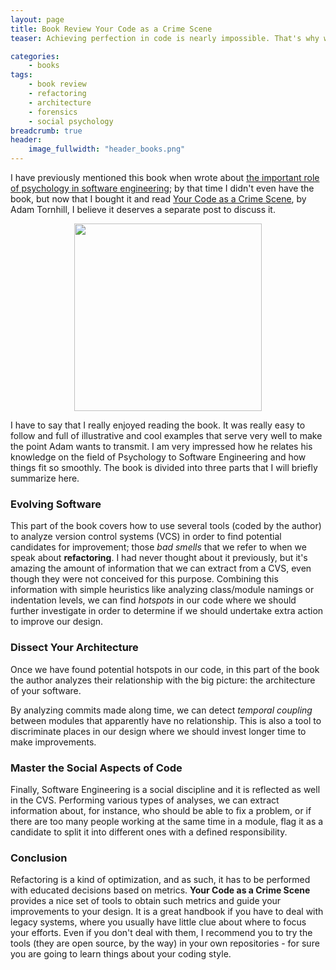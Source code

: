 ```yaml
---
layout: page
title: Book Review Your Code as a Crime Scene
teaser: Achieving perfection in code is nearly impossible. That's why we have refactoring; to help us improve our code when we determine something *smells bad* in our design. But sometimes things might not be obvious. For those cases, **Your Code as a Crime Scene** is a great book to provide you with tools to find places in your code where something is screaming for a refactoring.

categories:
    - books
tags:
    - book review
    - refactoring
    - architecture
    - forensics
    - social psychology
breadcrumb: true
header:
    image_fullwidth: "header_books.png"
---
```


I have previously mentioned this book when wrote about [the important role of psychology in software engineering][1]; by that time I didn't even have the book, but now that I bought it and read [Your Code as a Crime Scene][2], by Adam Tornhill, I believe it deserves a separate post to discuss it.

<p align="center">
<img width="300" src="https://imagery.pragprog.com/products/426/atcrime.jpg?1426617929"/>
</p>

I have to say that I really enjoyed reading the book. It was really easy to follow and full of illustrative and cool examples that serve very well to make the point Adam wants to transmit. I am very impressed how he relates his knowledge on the field of Psychology to Software Engineering and how things fit so smoothly. The book is divided into three parts that I will briefly summarize here.

### Evolving Software

This part of the book covers how to use several tools (coded by the author) to analyze version control systems (VCS) in order to find potential candidates for improvement; those *bad smells* that we refer to when we speak about **refactoring**. I had never thought about it previously, but it's amazing the amount of information that we can extract from a CVS, even though they were not conceived for this purpose. Combining this information with simple heuristics like analyzing class/module namings or indentation levels, we can find *hotspots* in our code where we should further investigate in order to determine if we should undertake extra action to improve our design.

### Dissect Your Architecture

Once we have found potential hotspots in our code, in this part of the book the author analyzes their relationship with the big picture: the architecture of your software.

By analyzing commits made along time, we can detect *temporal coupling* between modules that apparently have no relationship. This is also a tool to discriminate places in our design where we should invest longer time to make improvements.

### Master the Social Aspects of Code

Finally, Software Engineering is a social discipline and it is reflected as well in the CVS. Performing various types of analyses, we can extract information about, for instance, who should be able to fix a problem, or if there are too many people working at the same time in a module, flag it as a candidate to split it into different ones with a defined responsibility.

### Conclusion

Refactoring is a kind of optimization, and as such, it has to be performed with educated decisions based on metrics. **Your Code as a Crime Scene** provides a nice set of tools to obtain such metrics and guide your improvements to your design. It is a great handbook if you have to deal with legacy systems, where you usually have little clue about where to focus your efforts. Even if you don't deal with them, I recommend you to try the tools (they are open source, by the way) in your own repositories - for sure you are going to learn things about your coding style.


[1]: https://truizlop.github.io/development/the-important-role-of-psychology-in-software-engineering/
[2]: https://pragprog.com/book/atcrime/your-code-as-a-crime-scene

